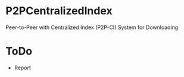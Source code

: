 # P2PCentralizedIndex
Peer-to-Peer with Centralized Index (P2P-CI) System for Downloading

# ToDo
- Report
